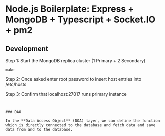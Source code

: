 # Node.js Boilerplate: Express + MongoDB + Typescript + Socket.IO + pm2

## Development

Step 1: Start the MongoDB replica cluster (1 Primary + 2 Secondary)

`make`

Step 2: Once asked enter root password to insert host entries into /etc/hosts

Step 3: Confirm that localhost:27017 runs primary instance

```


### DAO

In the **Data Access Object** (DOA) layer, we can define the function which is directly connected to the database and fetch data and save data from and to the database.

```

```

```
